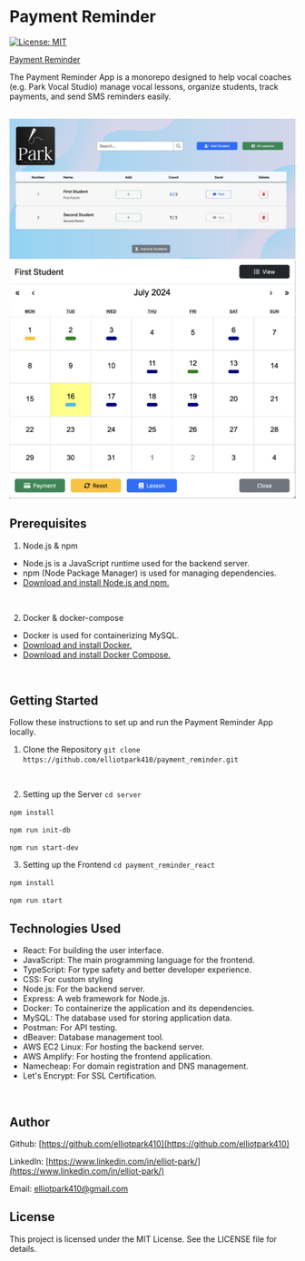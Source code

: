 # Payment Reminder

[![License: MIT](https://img.shields.io/badge/License-MIT-yellow.svg)](https://opensource.org/licenses/MIT)

[Payment Reminder](https://parkvocalstudiomanagement.com/)

The Payment Reminder App is a monorepo designed to help vocal coaches (e.g. Park Vocal Studio) manage vocal lessons, organize students, track payments, and send SMS reminders easily.

<br>

<img src="payment_reminder_react/src/images/Screenshot-Dashboard.png" title="Payment Reminder Dashboard" width = 720px>

<br>

<img src="payment_reminder_react/src/images/Screenshot-Calendar.png" title="Payment Reminder Calendar" width = 720px>
<br>

## Prerequisites

1. Node.js & npm
* Node.js is a JavaScript runtime used for the backend server.
* npm (Node Package Manager) is used for managing dependencies.
* [Download and install Node.js and npm.](https://nodejs.org/en)
<br>

2. Docker & docker-compose
* Docker is used for containerizing MySQL.
* [Download and install Docker.](https://www.docker.com/products/docker-desktop/)
* [Download and install Docker Compose.](https://docs.docker.com/compose/install/)
<br>

## Getting Started

Follow these instructions to set up and run the Payment Reminder App locally.

1. Clone the Repository
`git clone https://github.com/elliotpark410/payment_reminder.git`
<br>

2. Setting up the Server
`cd server`

`npm install`

`npm run init-db`

`npm run start-dev`
<br>

3. Setting up the Frontend
`cd payment_reminder_react`

`npm install`

`npm run start`
<br>

## Technologies Used

* React: For building the user interface.
* JavaScript: The main programming language for the frontend.
* TypeScript: For type safety and better developer experience.
* CSS: For custom styling
* Node.js: For the backend server.
* Express: A web framework for Node.js.
* Docker: To containerize the application and its dependencies.
* MySQL: The database used for storing application data.
* Postman: For API testing.
* dBeaver: Database management tool.
* AWS EC2 Linux: For hosting the backend server.
* AWS Amplify: For hosting the frontend application.
* Namecheap: For domain registration and DNS management.
* Let's Encrypt: For SSL Certification.
<br>

## Author

Github: [https://github.com/elliotpark410](https://github.com/elliotpark410)
<br>

LinkedIn: [https://www.linkedin.com/in/elliot-park/](https://www.linkedin.com/in/elliot-park/)
<br>

Email: [elliotpark410@gmail.com](mailto:elliotpark410@gmail.com)
<br>

## License

This project is licensed under the MIT License. See the LICENSE file for details.
